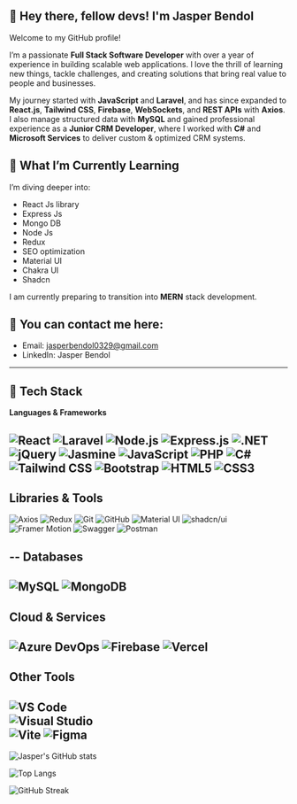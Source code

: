 **👋 Hey there, fellow devs! I'm Jasper Bendol**
--
Welcome to my GitHub profile!

I’m a passionate **Full Stack Software Developer** with over a year of experience in building scalable web applications. I love the thrill of learning new things, tackle challenges, and creating solutions that bring real value to people and businesses.

My journey started with **JavaScript** and **Laravel**, and has since expanded to **React.js**, **Tailwind CSS**, **Firebase**, **WebSockets**, and **REST APIs** with **Axios**. I also manage structured data with **MySQL** and gained professional experience as a **Junior CRM Developer**, where I worked with **C#** and **Microsoft Services** to deliver custom & optimized CRM systems.

**🌱 What I’m Currently Learning**
--
I’m diving deeper into:
 - React Js library
 - Express Js
 - Mongo DB
 - Node Js
 - Redux
 - SEO optimization
 - Material UI
 - Chakra UI
 - Shadcn

I am currently preparing to transition into **MERN** stack development.

📧 You can contact me here:
--
 - Email: jasperbendol0329@gmail.com
 - LinkedIn: Jasper Bendol

___
**🚀 Tech Stack**
--
**Languages & Frameworks**

![React](https://img.shields.io/badge/React-20232A?style=for-the-badge&logo=react&logoColor=61DAFB)
![Laravel](https://img.shields.io/badge/Laravel-FF2D20?style=for-the-badge&logo=laravel&logoColor=white)
![Node.js](https://img.shields.io/badge/Node.js-43853D?style=for-the-badge&logo=node.js&logoColor=white)
![Express.js](https://img.shields.io/badge/Express.js-404D59?style=for-the-badge)
![.NET](https://img.shields.io/badge/.NET-512BD4?style=for-the-badge&logo=dotnet&logoColor=white)
![jQuery](https://img.shields.io/badge/jQuery-0769AD?style=for-the-badge&logo=jquery&logoColor=white)
![Jasmine](https://img.shields.io/badge/jasmine-8A4182?style=for-the-badge&logo=jasmine&logoColor=white)
![JavaScript](https://img.shields.io/badge/JavaScript-F7DF1E?style=for-the-badge&logo=javascript&logoColor=black)
![PHP](https://img.shields.io/badge/PHP-777BB4?style=for-the-badge&logo=php&logoColor=white)
![C#](https://img.shields.io/badge/C%23-239120?style=for-the-badge&logo=c-sharp&logoColor=white)
![Tailwind CSS](https://img.shields.io/badge/Tailwind_CSS-38B2AC?style=for-the-badge&logo=tailwind-css&logoColor=white)
![Bootstrap](https://img.shields.io/badge/Bootstrap-563D7C?style=for-the-badge&logo=bootstrap&logoColor=white)
![HTML5](https://img.shields.io/badge/HTML5-E34F26?style=for-the-badge&logo=html5&logoColor=white)
![CSS3](https://img.shields.io/badge/CSS3-1572B6?style=for-the-badge&logo=css3&logoColor=white)
--
Libraries & Tools
--
![Axios](https://img.shields.io/badge/Axios-5A29E4?style=for-the-badge&logo=axios&logoColor=white)
![Redux](https://img.shields.io/badge/redux-764ABC?style=for-the-badge&logo=redux&logoColor=white)
![Git](https://img.shields.io/badge/Git-F05032?style=for-the-badge&logo=git&logoColor=white)
![GitHub](https://img.shields.io/badge/GitHub-100000?style=for-the-badge&logo=github&logoColor=white)
![Material UI](https://img.shields.io/badge/MUI-007FFF?style=for-the-badge&logo=mui&logoColor=white)
![shadcn/ui](https://img.shields.io/badge/shadcn%2Fui-black?style=for-the-badge&logo=radix-ui&logoColor=white)
![Framer Motion](https://img.shields.io/badge/framer_motion-0055FF?style=for-the-badge&logo=framer&logoColor=white)
![Swagger](https://img.shields.io/badge/Swagger-85EA2D?style=for-the-badge&logo=swagger&logoColor=black)
![Postman](https://img.shields.io/badge/Postman-FF6C37?style=for-the-badge&logo=postman&logoColor=white)

--
**Databases**
--
![MySQL](https://img.shields.io/badge/mysql-4479A1?style=for-the-badge&logo=mysql&logoColor=white)
![MongoDB](https://img.shields.io/badge/mongodb-47A248?style=for-the-badge&logo=mongodb&logoColor=white)
--
**Cloud & Services**
--
![Azure DevOps](https://img.shields.io/badge/Azure_DevOps-0078D7?style=for-the-badge&logo=azure-devops&logoColor=white)
![Firebase](https://img.shields.io/badge/firebase-FFCA28?style=for-the-badge&logo=firebase&logoColor=black)
![Vercel](https://img.shields.io/badge/vercel-000000?style=for-the-badge&logo=vercel&logoColor=white)
--
**Other Tools**
--
![VS Code](https://img.shields.io/badge/VS%20Code-007ACC?style=for-the-badge&logo=visual-studio-code&logoColor=white)  
![Visual Studio](https://img.shields.io/badge/Visual%20Studio-5C2D91?style=for-the-badge&logo=visual-studio&logoColor=white)  
![Vite](https://img.shields.io/badge/Vite-646CFF?style=for-the-badge&logo=vite&logoColor=white)
![Figma](https://img.shields.io/badge/Figma-F24E1E?style=for-the-badge&logo=figma&logoColor=white)
--
![Jasper's GitHub stats](https://github-readme-stats.vercel.app/api?username=kisekinosedai0912&show_icons=true&theme=radical)

![Top Langs](https://github-readme-stats.vercel.app/api/top-langs/?username=kisekinosedai0912&layout=compact&theme=radical)

![GitHub Streak](https://github-readme-streak-stats.herokuapp.com/?user=YOUR_GITHUB_USERNAME&theme=radical)
